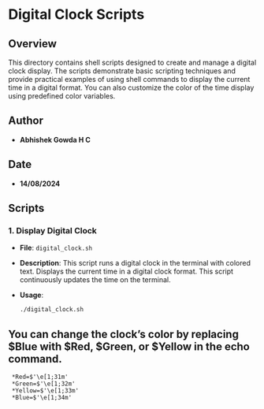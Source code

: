 # Digital Clock Scripts

## Overview

This directory contains shell scripts designed to create and manage a digital clock display. The scripts demonstrate basic scripting techniques and provide practical examples of using shell commands to display the current time in a digital format. You can also customize the color of the time display using predefined color variables.

## Author

- **Abhishek Gowda H C**

## Date

- **14/08/2024**

## Scripts

### 1. Display Digital Clock

- **File**: `digital_clock.sh`

- **Description**: This script runs a digital clock in the terminal with colored text. Displays the current time in a digital clock format. This script continuously updates the time on the terminal.

- **Usage**:
  ```bash
  ./digital_clock.sh

## You can change the clock’s color by replacing $Blue with $Red, $Green, or $Yellow in the echo command.

     *Red=$'\e[1;31m'
     *Green=$'\e[1;32m'
     *Yellow=$'\e[1;33m'
     *Blue=$'\e[1;34m'
